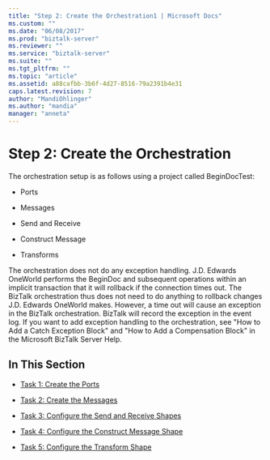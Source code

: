 ```yaml
---
title: "Step 2: Create the Orchestration1 | Microsoft Docs"
ms.custom: ""
ms.date: "06/08/2017"
ms.prod: "biztalk-server"
ms.reviewer: ""
ms.service: "biztalk-server"
ms.suite: ""
ms.tgt_pltfrm: ""
ms.topic: "article"
ms.assetid: a88cafbb-3b6f-4d27-8516-79a2391b4e31
caps.latest.revision: 7
author: "MandiOhlinger"
ms.author: "mandia"
manager: "anneta"
---
```

# Step 2: Create the Orchestration
The orchestration setup is as follows using a project called BeginDocTest:  
  
-   Ports  
  
-   Messages  
  
-   Send and Receive  
  
-   Construct Message  
  
-   Transforms  
  
 The orchestration does not do any exception handling. J.D. Edwards OneWorld performs the BeginDoc and subsequent operations within an implicit transaction that it will rollback if the connection times out. The BizTalk orchestration thus does not need to do anything to rollback changes J.D. Edwards OneWorld makes. However, a time out will cause an exception in the BizTalk orchestration. BizTalk will record the exception in the event log. If you want to add exception handling to the orchestration, see "How to Add a Catch Exception Block" and "How to Add a Compensation Block" in the Microsoft BizTalk Server Help.  
  
## In This Section  
  
-   [Task 1: Create the Ports](../core/task-1-create-the-ports2.md)  
  
-   [Task 2: Create the Messages](../core/task-2-create-the-messages1.md)  
  
-   [Task 3: Configure the Send and Receive Shapes](../core/task-3-configure-the-send-and-receive-shapes1.md)  
  
-   [Task 4: Configure the Construct Message Shape](../core/task-4-configure-the-construct-message-shape2.md)  
  
-   [Task 5: Configure the Transform Shape](../core/task-5-configure-the-transform-shape1.md)